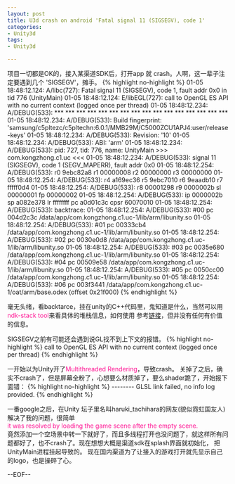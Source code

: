 ```yaml
---
layout: post
title: U3d crash on android 'Fatal signal 11 (SIGSEGV), code 1'
categories:
- Unity3d
tags:
- Unity3d

---
```

项目一切都是OK的，接入某渠道SDK后，打开app 就 crash。人啊，这一辈子注定要遇到几个 'SIGSEGV'，摊手。
{% highlight no-highlight %}
01-05 18:48:12.124: A/libc(727): Fatal signal 11 (SIGSEGV), code 1, fault addr 0x0 in tid 776 (UnityMain)
01-05 18:48:12.124: E/libEGL(727): call to OpenGL ES API with no current context (logged once per thread)
01-05 18:48:12.234: A/DEBUG(533): *** *** *** *** *** *** *** *** *** *** *** *** *** *** *** ***
01-05 18:48:12.234: A/DEBUG(533): Build fingerprint: 'samsung/c5pltezc/c5pltechn:6.0.1/MMB29M/C5000ZCU1APJ4:user/release-keys'
01-05 18:48:12.234: A/DEBUG(533): Revision: '10'
01-05 18:48:12.234: A/DEBUG(533): ABI: 'arm'
01-05 18:48:12.234: A/DEBUG(533): pid: 727, tid: 776, name: UnityMain  >>> com.kongzhong.c1.uc <<<
01-05 18:48:12.234: A/DEBUG(533): signal 11 (SIGSEGV), code 1 (SEGV_MAPERR), fault addr 0x0
01-05 18:48:12.254: A/DEBUG(533):     r0 9ebc82a8  r1 00000008  r2 00000000  r3 00000000
01-05 18:48:12.254: A/DEBUG(533):     r4 a169ec36  r5 9ebc7010  r6 9eaadb10  r7 fffff0d4
01-05 18:48:12.254: A/DEBUG(533):     r8 00001298  r9 0000002b  sl 00000001  fp 00000002
01-05 18:48:12.254: A/DEBUG(533):     ip 0000002b  sp a082e378  lr ffffffff  pc a0d01c3c  cpsr 60070010
01-05 18:48:12.254: A/DEBUG(533): backtrace:
01-05 18:48:12.254: A/DEBUG(533):     #00 pc 004d2c3c  /data/app/com.kongzhong.c1.uc-1/lib/arm/libunity.so
01-05 18:48:12.254: A/DEBUG(533):     #01 pc 00333cb4  /data/app/com.kongzhong.c1.uc-1/lib/arm/libunity.so
01-05 18:48:12.254: A/DEBUG(533):     #02 pc 0030e0d8  /data/app/com.kongzhong.c1.uc-1/lib/arm/libunity.so
01-05 18:48:12.254: A/DEBUG(533):     #03 pc 0035e680  /data/app/com.kongzhong.c1.uc-1/lib/arm/libunity.so
01-05 18:48:12.254: A/DEBUG(533):     #04 pc 00509e58  /data/app/com.kongzhong.c1.uc-1/lib/arm/libunity.so
01-05 18:48:12.254: A/DEBUG(533):     #05 pc 0050cc00  /data/app/com.kongzhong.c1.uc-1/lib/arm/libunity.so
01-05 18:48:12.254: A/DEBUG(533):     #06 pc 003f3441  /data/app/com.kongzhong.c1.uc-1/oat/arm/base.odex (offset 0x21f000)
{% endhighlight %}

毫无头绪，看backtarce，挂在unity的C++代码里，鬼知道是什么，当然可以用<font color=DeepPink>ndk-stack tool</font>来看具体的堆栈信息，如何使用
参考[链接](https://yssays.wordpress.com/2011/12/27/android-ndk-stack-tool/)，但并没有任何有价值的信息。

SIGSEGV之前有可能还会遇到说GL找不到上下文的报错。
{% highlight no-highlight %}
call to OpenGL ES API with no current context (logged once per thread)
{% endhighlight %}

一开始以为Unity开了<font color=DeepPink>Multithreaded Rendering</font>，导致crash。
关掉了之后，确实不crash了，但是屏幕全粉了，心想要么材质掉了，要么shader跪了，开始报下面错：
{% highlight no-highlight %}
-------- GLSL link failed, no info log provided.
{% endhighlight %}

一番google之后，在Unity 坛子里名叫haruki_tachihara的网友(貌似霓虹国友人)解决了我的问题，很简单   
<font color=DeepPink>it was resolved by loading the game scene after the empty scene.</font>   
竟然添加一个空场景中转一下就好了，而且多线程打开也没问题了，就这样所有问题都好了，也不crash了。现在想想大概是渠道sdk在splash界面就初始化，
把UnityMain进程挂起导致的。
现在国内渠道为了让接入的游戏打开就先显示自己的logo，也是操碎了心。

--EOF--						